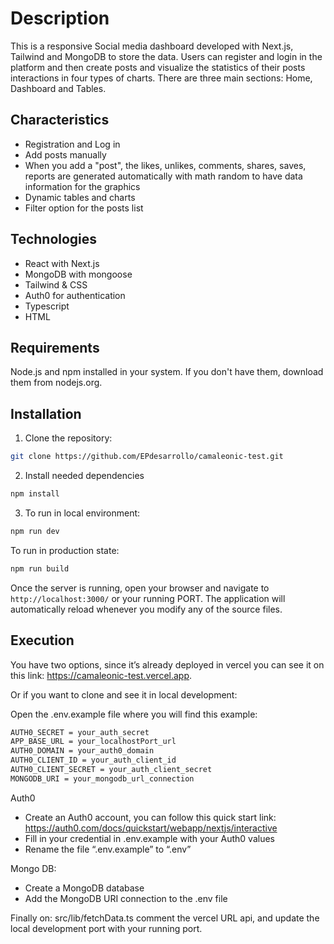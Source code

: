 # Description

This is a responsive Social media dashboard developed with Next.js, Tailwind and MongoDB to store the data.
Users can register and login in the platform and then create posts and visualize the statistics of their posts interactions in four types of charts.
There are three main sections: Home, Dashboard and Tables.

## Characteristics

- Registration and Log in
- Add posts manually
- When you add a "post", the likes, unlikes, comments, shares, saves, reports are generated automatically with math random to have data information for the graphics
- Dynamic tables and charts
- Filter option for the posts list

## Technologies

- React with Next.js
- MongoDB with mongoose
- Tailwind & CSS
- Auth0 for authentication
- Typescript
- HTML

## Requirements

Node.js and npm installed in your system. If you don't have them, download them from nodejs.org.

## Installation

1.  Clone the repository:

```bash
git clone https://github.com/EPdesarrollo/camaleonic-test.git
```

2. Install needed dependencies

```bash
npm install
```

3. To run in local environment:

```bash
npm run dev
```

To run in production state:

```bash
npm run build
```

Once the server is running, open your browser and navigate to `http://localhost:3000/` or your running PORT. The application will automatically reload whenever you modify any of the source files.

## Execution

You have two options, since it’s already deployed in vercel you can see it on this link: https://camaleonic-test.vercel.app.

Or if you want to clone and see it in local development:

Open the .env.example file where you will find this example:

```bash
AUTH0_SECRET = your_auth_secret
APP_BASE_URL = your_localhostPort_url
AUTH0_DOMAIN = your_auth0_domain
AUTH0_CLIENT_ID = your_auth_client_id
AUTH0_CLIENT_SECRET = your_auth_client_secret
MONGODB_URI = your_mongodb_url_connection

```

Auth0

- Create an Auth0 account, you can follow this quick start link: https://auth0.com/docs/quickstart/webapp/nextjs/interactive
- Fill in your credential in .env.example with your Auth0 values
- Rename the file “.env.example” to “.env”

Mongo DB:

- Create a MongoDB database
- Add the MongoDB URI connection to the .env file

Finally on: src/lib/fetchData.ts comment the vercel URL api, and update the local development port with your running port.
